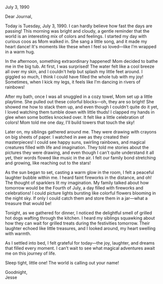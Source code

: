 
July 3, 1990

Dear Journal,

Today is Tuesday, July 3, 1990. I can hardly believe how fast the days are passing! This morning was bright and cloudy, a gentle reminder that the world is an interesting mix of colors and feelings. I started my day with curious coos as Mom walked in. She sang a little song, and it made my heart dance! It's moments like these when I feel so loved—like I’m wrapped in a warm hug. 

In the afternoon, something extraordinary happened! Mom decided to bathe me in the big tub. At first, I was surprised! The water felt like a cool breeze all over my skin, and I couldn't help but splash my little feet around. I giggled so much, I think I could have filled the whole tub with my joy! Sometimes, when I kick my legs, it feels like I'm dancing in rivers of rainbows! 

After my bath, once I was all snuggled in a cozy towel, Mom set up a little playtime. She pulled out these colorful blocks—oh, they are so bright! She showed me how to stack them up, and even though I couldn’t quite do it yet, I loved watching them tumble down with little thuds! I clapped my hands in glee when some bottles knocked over. It felt like a little celebration of colors! Mom told me one day, I'll build towers that touch the sky! 

Later on, my siblings gathered around me. They were drawing with crayons on big sheets of paper. I watched in awe as they created their masterpieces! I could see happy suns, swirling rainbows, and magical creatures filled with life and imagination. They told me stories about the pictures they were drawing, and even though I can’t quite understand it all yet, their words flowed like music in the air. I felt our family bond stretching and growing, like reaching out to the stars!

As the sun began to set, casting a warm glow in the room, I felt a peaceful laughter bubble within me. I heard faint fireworks in the distance, and oh! The thought of sparklers lit my imagination. My family talked about how tomorrow would be the Fourth of July, a day filled with fireworks and celebrations! I could picture lights bursting like colorful flowers blooming in the night sky. If only I could catch them and store them in a jar—what a treasure that would be! 

Tonight, as we gathered for dinner, I noticed the delightful smell of grilled hot dogs wafting through the kitchen. I heard my siblings squawking about how they can wait for grilled treats during the festivities tomorrow. Their laughter echoed like little treasures, and I looked around, my heart swelling with warmth. 

As I settled into bed, I felt grateful for today—the joy, laughter, and dreams that filled every moment. I can’t wait to see what magical adventures await me on this journey of life. 

Sleep tight, little one! The world is calling out your name! 

Goodnight,  
Jesse
